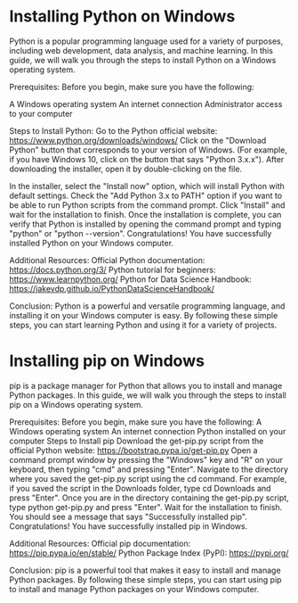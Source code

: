 
# Installing Python on Windows

Python is a popular programming language used for a variety of purposes, including web development, data analysis, and machine learning. In this guide, we will walk you through the steps to install Python on a Windows operating system.

Prerequisites:
Before you begin, make sure you have the following:

A Windows operating system
An internet connection
Administrator access to your computer

Steps to Install Python:
Go to the Python official website: https://www.python.org/downloads/windows/
Click on the "Download Python" button that corresponds to your version of Windows. (For example, if you have Windows 10, click on the button that says "Python 3.x.x").
After downloading the installer, open it by double-clicking on the file.

In the installer, select the "Install now" option, which will install Python with default settings.
Check the "Add Python 3.x to PATH" option if you want to be able to run Python scripts from the command prompt.
Click "Install" and wait for the installation to finish.
Once the installation is complete, you can verify that Python is installed by opening the command prompt and typing "python" or "python --version".
Congratulations! You have successfully installed Python on your Windows computer.



Additional Resources:
Official Python documentation: https://docs.python.org/3/
Python tutorial for beginners: https://www.learnpython.org/
Python for Data Science Handbook: https://jakevdp.github.io/PythonDataScienceHandbook/



Conclusion:
Python is a powerful and versatile programming language, and installing it on your Windows computer is easy. By following these simple steps, you can start learning Python and using it for a variety of projects.





# Installing pip on Windows
pip is a package manager for Python that allows you to install and manage Python packages. In this guide, we will walk you through the steps to install pip on a Windows operating system.

Prerequisites:
Before you begin, make sure you have the following:
A Windows operating system
An internet connection
Python installed on your computer
Steps to Install pip
Download the get-pip.py script from the official Python website: https://bootstrap.pypa.io/get-pip.py
Open a command prompt window by pressing the "Windows" key and "R" on your keyboard, then typing "cmd" and pressing "Enter".
Navigate to the directory where you saved the get-pip.py script using the cd command. For example, if you saved the script in the Downloads folder, type cd Downloads and press "Enter".
Once you are in the directory containing the get-pip.py script, type python get-pip.py and press "Enter".
Wait for the installation to finish. You should see a message that says "Successfully installed pip".
Congratulations! You have successfully installed pip in Windows.

Additional Resources:
Official pip documentation: https://pip.pypa.io/en/stable/
Python Package Index (PyPI): https://pypi.org/

Conclusion:
pip is a powerful tool that makes it easy to install and manage Python packages. By following these simple steps, you can start using pip to install and manage Python packages on your Windows computer.
